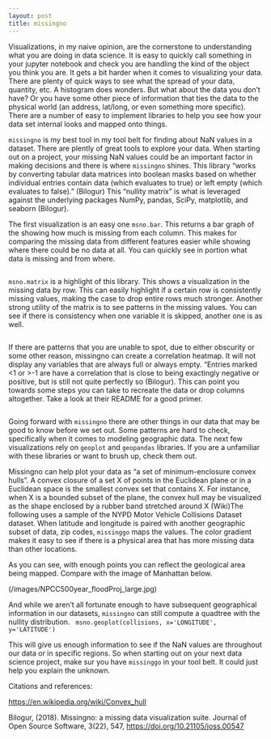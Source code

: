 ```yaml
---
layout: post
title: missingno
---
```


Visualizations, in my naive opinion, are the cornerstone to understanding what you are doing in data science. It is easy to quickly call something in your jupyter notebook and check you are handling the kind of the object you think you are. It gets a bit harder when it comes to visualizing your data. There are plenty of quick ways to see what the spread of your data, quantity, etc. A histogram does wonders. But what about the data you don’t have? Or you have some other piece of information that ties the data to the physical world (an address, lat/long, or even something more specific). There are a number of easy to implement libraries to help you see how your data set internal looks and mapped onto things.

`missingno` is my best tool in my tool belt for finding about NaN values in a dataset. There are plently of great tools to explore your data. When starting out on a project, your missing NaN values could be an important factor in making decisions and there is where `missingno` shines. This library “works by converting tabular data matrices into boolean masks based on whether individual entries contain data (which evaluates to true) or left empty (which evaluates to false).” (Bilogur) This “nullity matrix” is what is leveraged against the underlying packages NumPy, pandas, SciPy, matplotlib, and seaborn (Bilogur).

The first visualization is an easy one `msno.bar`. This returns a bar graph of the showing how much is missing from each column. This makes for comparing the missing data from different features easier while showing where there could be no data at all. You can quickly see in portion what data is missing and from where.

<img of bar graph>

`msno.matrix` is a highlight of this library. This shows a visualization in the missing data by row. This can easily highlight if a certain row is consistently missing values, making the case to drop entire rows much stronger. Another strong utility of the matrix is to see patterns in the missing values. You can see if there is consistency when one variable it is skipped, another one is as well. 

<img of matrix>

If there are patterns that you are unable to spot, due to either obscurity or some other reason, missingno can create a correlation heatmap. It will not display any variables that are always full or always empty. “Entries marked <1 or >-1 are have a correlation that is close to being exactingly negative or positive, but is still not quite perfectly so (Bilogur). This can point you towards some steps you can take to recreate the data or drop columns altogether. Take a look at their README for a good primer.

<img of heatmap>

Going forward with `missingno` there are other things in our data that may be good to know before we set out. Some patterns are hard to check, specifically when it comes to modeling geographic data. The next few visualizations rely on `geoplot` and `geopandas` libraries. If you are a unfamiliar with these libraries or want to brush up, check them out.

Missingno can help plot your data as “a set of minimum-enclosure convex hulls”. A convex closure of a set X of points in the Euclidean plane or in a Euclidean space is the smallest convex set that contains X. For instance, when X is a bounded subset of the plane, the convex hull may be visualized as the shape enclosed by a rubber band stretched around X (Wiki)The following uses a sample of the NYPD Motor Vehicle Collisions Dataset dataset. When latitude and longitude is paired with another geographic subset of data, zip codes, `missinggo` maps the values. The color gradient makes it easy to see if there is a physical area that has more missing data than other locations.

<geoplot>

As you can see, with enough points you can reflect the geological area being mapped. Compare with the image of Manhattan below.

(/images/NPCC500year_floodProj_large.jpg)

And while we aren’t all fortunate enough to have subsequent geographical information in our datasets, `missingno` can still compute a quadtree with the nullity distribution. ` msno.geoplot(collisions, x='LONGITUDE', y='LATITUDE')`

<geoplot img>

This will give us enough information to see if the NaN values are throughout our data or in specific regions. 
So when starting out on your next data science project, make sur you have `missinggo` in your tool belt. It could just help you explain the unknown.

 
Citations and references:

https://en.wikipedia.org/wiki/Convex_hull

Bilogur, (2018). Missingno: a missing data visualization suite. Journal of Open Source Software, 3(22), 547, https://doi.org/10.21105/joss.00547
